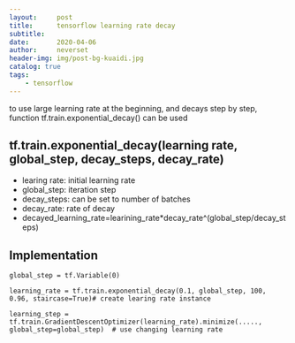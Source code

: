 ```yaml
---
layout:     post
title:      tensorflow learning rate decay
subtitle:   
date:       2020-04-06
author:     neverset
header-img: img/post-bg-kuaidi.jpg
catalog: true
tags:
    - tensorflow
---
```


to use large learning rate at the beginning, and decays step by step, function tf.train.exponential_decay() can be used

## tf.train.exponential_decay(learning rate, global_step, decay_steps, decay_rate)

* learing rate: initial learning rate
* global_step: iteration step
* decay_steps: can be set to number of batches
* decay_rate: rate of decay
* decayed_learning_rate=learining_rate*decay_rate^(global_step/decay_steps)


## Implementation

    global_step = tf.Variable(0)
    
    learning_rate = tf.train.exponential_decay(0.1, global_step, 100, 0.96, staircase=True)# create learing rate instance
    
    learning_step = tf.train.GradientDescentOptimizer(learning_rate).minimize(....., global_step=global_step)  # use changing learning rate
